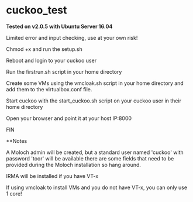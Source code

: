 # cuckoo_test

**Tested on v2.0.5 with Ubuntu Server 16.04**

Limited error and input checking, use at your own risk!

Chmod +x and run the setup.sh

Reboot and login to your cuckoo user

Run the firstrun.sh script in your home directory

Create some VMs using the vmcloak.sh script in your home directory and add them to the virtualbox.conf file.

Start cuckoo with the start_cuckoo.sh script on your cuckoo user in their home directory

Open your browser and point it at your host IP:8000

FIN

**Notes

A Moloch admin will be created, but a standard user named 'cuckoo' with password 'toor' will be available there are some fields that need to be provided during the Moloch installation so hang around.

IRMA will be installed if you have VT-x 

If using vmcloak to install VMs and you do not have VT-x, you can only use 1 core!
